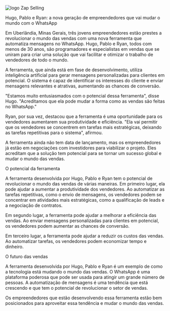 ![logo Zap Selling](https://github.com/Pablo-Kennediy/Zap-Selling/assets/98966014/8ae3cfe0-acf1-4599-a5fe-777bcfefd9f1)

Hugo, Pablo e Ryan: a nova geração de empreendedores que vai mudar o mundo com o WhatsApp

Em Uberlândia, Minas Gerais, três jovens empreendedores estão prestes a revolucionar o mundo das vendas com uma nova ferramenta que automatiza mensagens no WhatsApp. Hugo, Pablo e Ryan, todos com menos de 30 anos, são programadores e especialistas em vendas que se uniram para criar uma solução que vai facilitar e otimizar o trabalho de vendedores de todo o mundo.

A ferramenta, que ainda está em fase de desenvolvimento, utiliza inteligência artificial para gerar mensagens personalizadas para clientes em potencial. O sistema é capaz de identificar os interesses do cliente e enviar mensagens relevantes e atrativas, aumentando as chances de conversão.

"Estamos muito entusiasmados com o potencial dessa ferramenta", disse Hugo. "Acreditamos que ela pode mudar a forma como as vendas são feitas no WhatsApp."

Ryan, por sua vez, destacou que a ferramenta é uma oportunidade para os vendedores aumentarem sua produtividade e eficiência. "Ela vai permitir que os vendedores se concentrem em tarefas mais estratégicas, deixando as tarefas repetitivas para o sistema", afirmou.

A ferramenta ainda não tem data de lançamento, mas os empreendedores já estão em negociações com investidores para viabilizar o projeto. Eles acreditam que a solução tem potencial para se tornar um sucesso global e mudar o mundo das vendas.

O potencial da ferramenta

A ferramenta desenvolvida por Hugo, Pablo e Ryan tem o potencial de revolucionar o mundo das vendas de várias maneiras. Em primeiro lugar, ela pode ajudar a aumentar a produtividade dos vendedores. Ao automatizar as tarefas repetitivas, como o envio de mensagens, os vendedores podem se concentrar em atividades mais estratégicas, como a qualificação de leads e a negociação de contratos.

Em segundo lugar, a ferramenta pode ajudar a melhorar a eficiência das vendas. Ao enviar mensagens personalizadas para clientes em potencial, os vendedores podem aumentar as chances de conversão.

Em terceiro lugar, a ferramenta pode ajudar a reduzir os custos das vendas. Ao automatizar tarefas, os vendedores podem economizar tempo e dinheiro.

O futuro das vendas

A ferramenta desenvolvida por Hugo, Pablo e Ryan é um exemplo de como a tecnologia está mudando o mundo das vendas. O WhatsApp é uma plataforma poderosa que pode ser usada para atingir um grande número de pessoas. A automatização de mensagens é uma tendência que está crescendo e que tem o potencial de revolucionar o setor de vendas.

Os empreendedores que estão desenvolvendo essa ferramenta estão bem posicionados para aproveitar essa tendência e mudar o mundo das vendas.
